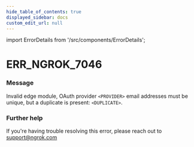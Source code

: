 ```yaml
---
hide_table_of_contents: true
displayed_sidebar: docs
custom_edit_url: null
---
```


import ErrorDetails from '/src/components/ErrorDetails';

# ERR_NGROK_7046

### Message
Invalid edge module, OAuth provider `<PROVIDER>` email addresses must be unique, but a duplicate is present: `<DUPLICATE>`.

### Further help
If you're having trouble resolving this error, please reach out to [support@ngrok.com](mailto:support@ngrok.com?subject=Help%20with%20ERR_NGROK_7046)

<ErrorDetails error='err_ngrok_7046' />
